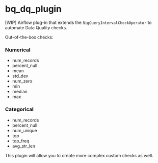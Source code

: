# bq_dq_plugin
[WIP] Airflow plug-in that extends the `BigQueryIntervalCheckOperator` to automate Data Quality checks. 

Out-of-the-box checks: 

### Numerical ###
- num_records 
- percent_null
- mean
- std_dev
- num_zero
- min
- median
- max 

### Categorical ### 
- num_records
- percent_null
- num_unique 
- top
- top_freq
- avg_str_len

This plugin will allow you to create more complex custom checks as well. 
